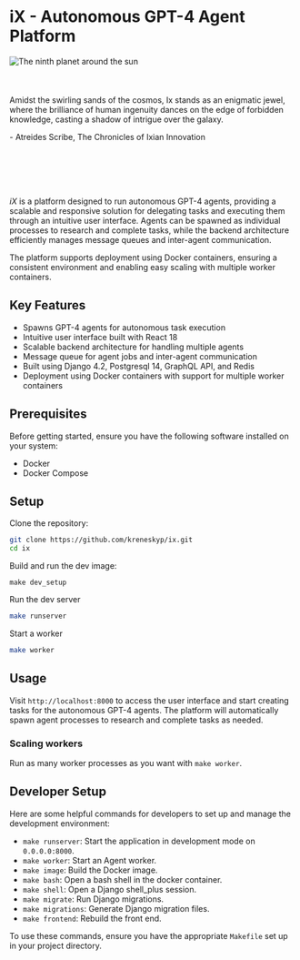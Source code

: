 # iX - Autonomous GPT-4 Agent Platform

<div>
<img align="left" src="ix_350.png" alt="The ninth planet around the sun">
<p>
<br>
<br>
<br>
<br>
Amidst the swirling sands of the cosmos, Ix stands as an enigmatic jewel, 
where the brilliance of human ingenuity dances on the edge of forbidden 
knowledge, casting a shadow of intrigue over the galaxy.

\- Atreides Scribe, The Chronicles of Ixian Innovation
<p>
</div>
<br>
<br>
<br>
<br>


_iX_ is a platform designed to run autonomous GPT-4 agents, providing a scalable and responsive solution for 
delegating tasks and executing them through an intuitive user interface. Agents can be spawned as individual processes 
to research and complete tasks, while the backend architecture efficiently manages message queues and inter-agent 
communication.

The platform supports deployment using Docker containers, ensuring a consistent environment and enabling easy scaling 
with multiple worker containers.

## Key Features

- Spawns GPT-4 agents for autonomous task execution
- Intuitive user interface built with React 18
- Scalable backend architecture for handling multiple agents
- Message queue for agent jobs and inter-agent communication
- Built using Django 4.2, Postgresql 14, GraphQL API, and Redis
- Deployment using Docker containers with support for multiple worker containers

## Prerequisites

Before getting started, ensure you have the following software installed on your system:

- Docker
- Docker Compose

## Setup

Clone the repository:

```bash
git clone https://github.com/kreneskyp/ix.git
cd ix
```

Build and run the dev image:

```
make dev_setup
```

Run the dev server

```bash
make runserver
```

Start a worker
```bash
make worker
```


## Usage

Visit `http://localhost:8000` to access the user interface and start creating tasks for the autonomous GPT-4 agents. 
The platform will automatically spawn agent processes to research and complete tasks as needed.


### Scaling workers
Run as many worker processes as you want with `make worker`.


## Developer Setup

Here are some helpful commands for developers to set up and manage the development environment:

- `make runserver`: Start the application in development mode on `0.0.0.0:8000`.
- `make worker`: Start an Agent worker.
- `make image`: Build the Docker image.
- `make bash`: Open a bash shell in the docker container.
- `make shell`: Open a Django shell_plus session.
- `make migrate`: Run Django migrations.
- `make migrations`: Generate Django migration files.
- `make frontend`: Rebuild the front end.

To use these commands, ensure you have the appropriate `Makefile` set up in your project directory.
